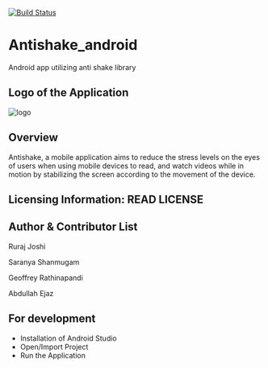 [![Build Status](https://travis-ci.org/antishake/antishake_android.svg?branch=master)](https://travis-ci.org/antishake/antishake_android)

# Antishake_android
Android app utilizing anti shake library

## Logo of the Application

![logo](https://cloud.githubusercontent.com/assets/25780832/25062289/6cf281a8-218f-11e7-8631-3fecead6f076.PNG)

## Overview
Antishake, a mobile application aims to reduce the stress levels on the eyes of users when using mobile devices to read, and watch videos while in motion by stabilizing the screen according to the movement of the device.

## Licensing Information: READ LICENSE

## Author & Contributor List
Ruraj Joshi

Saranya Shanmugam

Geoffrey Rathinapandi

Abdullah Ejaz

## For development

* Installation of Android Studio
* Open/Import Project
* Run the Application
